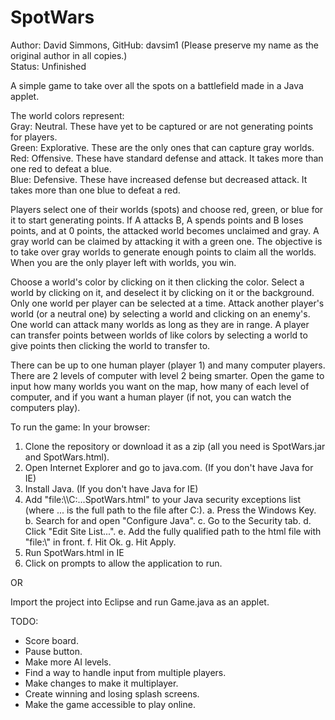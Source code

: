 # SpotWars
Author: David Simmons, GitHub: davsim1 (Please preserve my name as the original author in all copies.)  
Status: Unfinished  

A simple game to take over all the spots on a battlefield made in a Java applet.  

The world colors represent:   
Gray: Neutral.  These have yet to be captured or are not generating points for players.  
Green: Explorative. These are the only ones that can capture gray worlds.  
Red: Offensive.  These have standard defense and attack.  It takes more than one red to defeat a blue.  
Blue: Defensive.  These have increased defense but decreased attack.  It takes more than one blue to defeat a red.  

Players select one of their worlds (spots) and choose red, green, or blue for it 
to start generating points.  If A attacks B, A spends points and B loses 
points, and at 0 points, the attacked world becomes unclaimed and gray.  A gray world 
can be claimed by attacking it with a green one.  The objective is to take over gray 
worlds to generate enough points to claim all the worlds.  When you are the only player 
left with worlds, you win.  

Choose a world's color by clicking on it then clicking the color.  Select a world by 
clicking on it, and deselect it by clicking on it or the background.  Only one world per 
player can be selected at a time.  Attack another player's world (or a neutral one) by selecting 
a world and clicking on an enemy's.  One world can attack many worlds as long as they are in range. A 
player can transfer points between worlds of like colors by selecting a world to give points 
then clicking the world to transfer to.  

There can be up to one human player (player 1) and many computer players.  There are 2 levels of computer 
with level 2 being smarter.  Open the game to input how many worlds you want on the map, how many of 
each level of computer, and if you want a human player (if not, you can watch the computers play).  

To run the game:
In your browser:
1. Clone the repository or download it as a zip (all you need is SpotWars.jar and SpotWars.html).
2. Open Internet Explorer and go to java.com. (If you don't have Java for IE)
3. Install Java. (If you don't have Java for IE)
4. Add "file:\\\C:\...SpotWars.html" to your Java security exceptions list (where ... is the full path 
to the file after C:\).
  a. Press the Windows Key.
  b. Search for and open "Configure Java".
  c. Go to the Security tab.
  d. Click "Edit Site List...".
  e. Add the fully qualified path to the html file with "file:\\\" in front.
  f. Hit Ok.
  g. Hit Apply.
5. Run SpotWars.html in IE
6. Click on prompts to allow the application to run.  

OR

Import the project into Eclipse and run Game.java as an applet.

TODO:
* Score board.
* Pause button.
* Make more AI levels.
* Find a way to handle input from multiple players.
* Make changes to make it multiplayer.
* Create winning and losing splash screens.
* Make the game accessible to play online.



